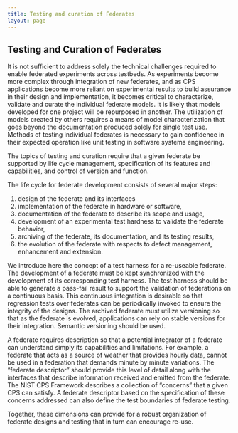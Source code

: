 ```yaml
---
title: Testing and curation of Federates
layout: page
---
```


## Testing and Curation of Federates

It is not sufficient to address solely the technical challenges required to enable federated experiments across testbeds. As experiments become more complex through integration of new federates, and as CPS applications become more reliant on experimental results to build assurance in their design and implementation, it becomes critical to characterize, validate  and curate the individual federate models. It is likely that models developed for one project will be repurposed in another. The utilization of models created by others requires a means of model characterization that goes beyond the documentation produced solely for single test use. Methods of testing individual federates is necessary to gain confidence in their expected operation like unit testing in software systems engineering.The topics of testing and curation require that a given federate be supported by life cycle management, specification of its features and capabilities, and control of version and function.The life cycle for federate development consists of several major steps:1.	design of the federate and its interfaces
2. implementation of the federate in hardware or software,3.	documentation of the federate to describe its scope and usage,4.	development of an experimental test hardness to validate the federate behavior,5.	archiving of the federate, its documentation, and its testing results,6.	the evolution of the federate with respects to defect management, enhancement and extension. We introduce here the concept of a test harness for a re-useable federate. The development of a federate must be kept synchronized with the development of its corresponding test harness. The test harness should be able to generate a pass-fail result to support the validation of federations on a continuous basis. This continuous integration is desirable so that regression tests over federates can be periodically invoked to ensure the integrity of the designs. The archived federate must utilize versioning so that as the federate is evolved, applications can rely on stable versions for their integration. Semantic versioning should be used.A federate requires description so that a potential integrator of a federate can understand simply its capabilities and limitations. For example, a federate that acts as a source of weather that provides hourly data, cannot be used in a federation that demands minute by minute variations. The “federate descriptor” should provide this level of detail along with the interfaces that describe information received and emitted from the federate. The NIST CPS Framework describes a collection of “concerns” that a given CPS can satisfy. A federate descriptor based on the specification of these concerns addressed can also define the test boundaries of federate testing.Together, these dimensions can provide for a robust organization of federate designs and testing that in turn can encourage re-use.